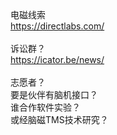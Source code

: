<br>
<br>
<br>
电磁线索<br>
<a href="https://directlabs.com/">https://directlabs.com/</a><br>
<br>
诉讼群？<br>
<a href="https://icator.be/news/">https://icator.be/news/</a><br>
<br>
志愿者？<br>
要是伙伴有脑机接口？<br>
谁合作软件实验？<br>
或经脑磁TMS技术研究？<br>
<br>




